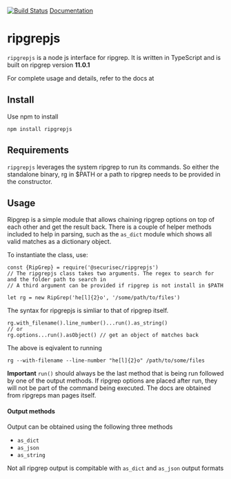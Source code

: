 [![Build Status](https://travis-ci.com/securisec/ripgrejs.svg?branch=master)](https://travis-ci.com/securisec/ripgrejs)
[Documentation](https://www.mankier.com/1/rg)

# ripgrepjs

`ripgrepjs` is a node js interface for ripgrep. 
It is written in TypeScript and is built on ripgrep version **11.0.1**

For complete usage and details, refer to the docs at 

## Install
Use npm to install
```
npm install ripgrepjs
```

## Requirements
`ripgrepjs` leverages the system ripgrep to run its commands. So either the standalone binary, rg in $PATH or a path to ripgrep needs to be provided in the constructor. 

## Usage
Ripgrep is a simple module that allows chaining ripgrep options on top of each other and get the result back. There is a couple of helper methods included to help in parsing, such as the `as_dict` module which shows all valid matches as a dictionary object.

To instantiate the class, use:
```
const {RipGrep} = require('@securisec/ripgrepjs')
// The ripgrepjs class takes two arguments. The regex to search for and the folder path to search in
// A third argument can be provided if ripgrep is not install in $PATH

let rg = new RipGrep('he[l]{2}o', '/some/path/to/files')
```

The syntax for ripgrepjs is simliar to that of ripgrep itself. 
```
rg.with_filename().line_number()...run().as_string()
// or
rg.options...run().asObject() // get an object of matches back
```
The above is eqivalent to running 
```
rg --with-filename --line-number "he[l]{2}o" /path/to/some/files
```
**Important** `run()` should always be the last method that is being run followed by one of the output methods. If ripgrep options are placed after run, they will not be part of the command being executed. The docs are obtained from ripgreps man pages itself.

#### Output methods
Output can be obtained using the following three methods
- `as_dict`
- `as_json`
- `as_string`

Not all ripgrep output is compitable with `as_dict` and `as_json` output formats